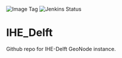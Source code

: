 ![Image Tag](https://img.shields.io/badge/Staging%20Image%20Tag:-0.0.1--029d6ce--sta-blue.svg)
![Jenkins Status](https://img.shields.io/badge/Staging%20Jenkins%20Build%20Status:-SUCCESS-green.svg)

# IHE_Delft

Github repo for IHE-Delft GeoNode instance.
